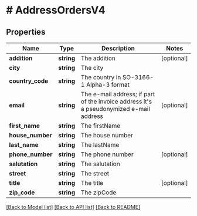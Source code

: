 # # AddressOrdersV4

## Properties

Name | Type | Description | Notes
------------ | ------------- | ------------- | -------------
**addition** | **string** | The addition | [optional]
**city** | **string** | The city |
**country_code** | **string** | The country in SO-3166-1 Alpha-3 format |
**email** | **string** | The e-mail address; if part of the invoice address it&#39;s a pseudonymized e-mail address | [optional]
**first_name** | **string** | The firstName |
**house_number** | **string** | The house number |
**last_name** | **string** | The lastName |
**phone_number** | **string** | The phone number | [optional]
**salutation** | **string** | The salutation |
**street** | **string** | The street |
**title** | **string** | The title | [optional]
**zip_code** | **string** | The zipCode |

[[Back to Model list]](../../README.md#models) [[Back to API list]](../../README.md#endpoints) [[Back to README]](../../README.md)

